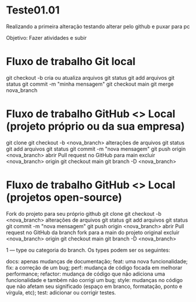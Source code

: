 # Teste01.01
Realizando a primeira alteração
testando alterar pelo github e puxar para pc

Objetivo: Fazer atividades e subir 


# Fluxo de trabalho Git local
git checkout -b
cria ou atualiza arquivos
git status
git add arquivos
git status
git commit -m "minha mensagem"
git checkout main
git merge nova_branch

# Fluxo de trabalho GitHub <> Local (projeto próprio ou da sua empresa)
git clone
git checkout -b <nova_branch>
alterações de arquivos
git status
git add arquivos
git status
git commit -m "nova mensagem"
git push origin <nova_branch>
abrir Pull request no GitHub para main
excluir <nova_branch> origin
git checkout main
git branch -D <nova_branch>

# Fluxo de trabalho GitHub <> Local (projetos open-source)
Fork do projeto para seu próprio github
git clone
git checkout -b <nova_branch>
alterações de arquivos
git status
git add arquivos
git status
git commit -m "nova mensagem"
git push origin <nova_branch>
abrir Pull request no GitHub da branch fork para a main do projeto original
excluir <nova_branch> origin
git checkout main
git branch -D <nova_branch>

1 — type ou categoria do branch. Os types podem ser os seguintes:

docs: apenas mudanças de documentação;
feat: uma nova funcionalidade;
fix: a correção de um bug;
perf: mudança de código focada em melhorar performance;
refactor: mudança de código que não adiciona uma funcionalidade e também não corrigi um bug;
style: mudanças no código que não afetam seu significado (espaço em branco, formatação, ponto e vírgula, etc);
test: adicionar ou corrigir testes.

